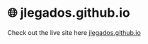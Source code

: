 # 🌐 jlegados.github.io

Check out the live site here  [jlegados.github.io](https://jlegados.github.io/)


